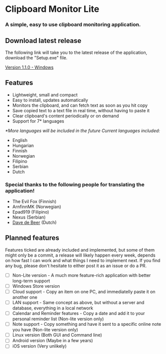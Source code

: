# Clipboard Monitor Lite
### A simple, easy to use clipboard monitoring application.

## Download latest release

The following link will take you to the latest release of the application, download the "Setup.exe" file.

[Version 1.1.0 - Windows](https://github.com/SolluxKarkat/ClipboardMonitorLite/releases/latest)

## Features

* Lightweight, small and compact
* Easy to install, updates automatically
* Monitors the clipboard, and can fetch text as soon as you hit copy
* Save copied text to a text file in real time, without having to paste it
* Clear clipboard's content periodically or on demand
* Support for 7* languages

_*More languages will be included in the future_
_Current languages included:_

- English
- Hungarian
- Finnish
- Norwegian
- Filipino
- Serbian
- Dutch

### Special thanks to the following people for translating the application!

- The Evil Fox (Finnish)
- ArnfinnMK (Norwegian)
- Epad919 (Filipino)
- Nexus (Serbian)
- [Dave de Beer](https://steamcommunity.com/id/FlunkyDave/) (Dutch)

## Planned features
Features ticked are already included and implemented, but some of them might only be a commit, a release will likely happen every week, depends on how fast I can work and what things I need to implement next. If you find any bug, please don't hesitate to either post it as an issue or do a PR. 

- [ ] Non-Lite version - A much more feature-rich application with better long-term support
- [ ] Windows Store version
- [ ] Cloud support - Copy an item on one PC, and immediatelly paste it on another one
- [ ] LAN support - Same concept as above, but without a server and database, everything in a local network
- [ ] Calendar and Reminder features - Copy a date and add it to your personal reminder list (Non-lite version only)
- [ ] Note support - Copy something and have it sent to a specific online note you have (Non-lite version only)
- [ ] Linux version (Both GUI and Command line)
- [ ] Android version (Maybe in a few years)
- [ ] iOS version (Very unlikely)
